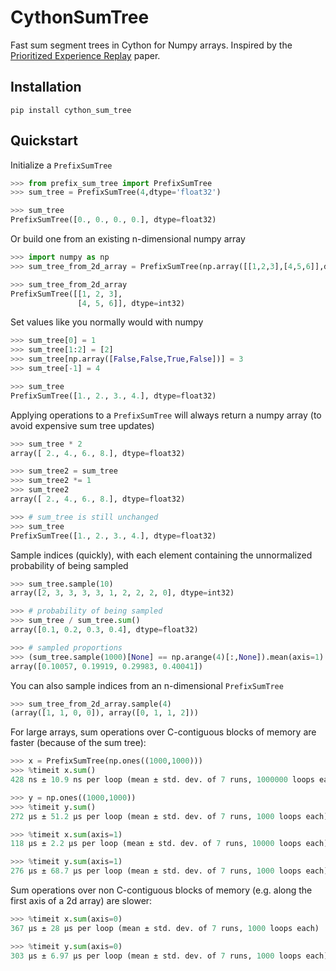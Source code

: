 # CythonSumTree 

Fast sum segment trees in Cython for Numpy arrays.  Inspired by the [Prioritized Experience Replay](https://arxiv.org/abs/1511.05952) paper.

## Installation

```
pip install cython_sum_tree
```

## Quickstart 

Initialize a `PrefixSumTree`

```python
>>> from prefix_sum_tree import PrefixSumTree
>>> sum_tree = PrefixSumTree(4,dtype='float32')

>>> sum_tree
PrefixSumTree([0., 0., 0., 0.], dtype=float32)
```

Or build one from an existing n-dimensional numpy array
```python
>>> import numpy as np
>>> sum_tree_from_2d_array = PrefixSumTree(np.array([[1,2,3],[4,5,6]],dtype='int32'))

>>> sum_tree_from_2d_array
PrefixSumTree([[1, 2, 3],
               [4, 5, 6]], dtype=int32)
```

Set values like you normally would with numpy 
```python
>>> sum_tree[0] = 1
>>> sum_tree[1:2] = [2]
>>> sum_tree[np.array([False,False,True,False])] = 3
>>> sum_tree[-1] = 4

>>> sum_tree
PrefixSumTree([1., 2., 3., 4.], dtype=float32)
```

Applying operations to a `PrefixSumTree` will always return a numpy array (to avoid expensive sum tree updates)
```python
>>> sum_tree * 2
array([ 2., 4., 6., 8.], dtype=float32)

>>> sum_tree2 = sum_tree
>>> sum_tree2 *= 1
>>> sum_tree2
array([ 2., 4., 6., 8.], dtype=float32)

>>> # sum_tree is still unchanged
>>> sum_tree
PrefixSumTree([1., 2., 3., 4.], dtype=float32)
```

Sample indices (quickly), with each element containing the unnormalized probability of being sampled
```python
>>> sum_tree.sample(10)
array([2, 3, 3, 3, 3, 1, 2, 2, 2, 0], dtype=int32)

>>> # probability of being sampled
>>> sum_tree / sum_tree.sum() 
array([0.1, 0.2, 0.3, 0.4], dtype=float32)

>>> # sampled proportions
>>> (sum_tree.sample(1000)[None] == np.arange(4)[:,None]).mean(axis=1) 
array([0.10057, 0.19919, 0.29983, 0.40041])
```

You can also sample indices from an n-dimensional `PrefixSumTree`
```python
>>> sum_tree_from_2d_array.sample(4)
(array([1, 1, 0, 0]), array([0, 1, 1, 2]))
```

For large arrays, sum operations over C-contiguous blocks of memory are faster (because of the sum tree):
```python
>>> x = PrefixSumTree(np.ones((1000,1000)))
>>> %timeit x.sum()
428 ns ± 10.9 ns per loop (mean ± std. dev. of 7 runs, 1000000 loops each)

>>> y = np.ones((1000,1000))
>>> %timeit y.sum()
272 µs ± 51.2 µs per loop (mean ± std. dev. of 7 runs, 1000 loops each)

>>> %timeit x.sum(axis=1)
118 µs ± 2.2 µs per loop (mean ± std. dev. of 7 runs, 10000 loops each)

>>> %timeit y.sum(axis=1)
276 µs ± 68.7 µs per loop (mean ± std. dev. of 7 runs, 1000 loops each)
```

Sum operations over non C-contiguous blocks of memory (e.g. along the first axis of a 2d array) are slower: 
```python
>>> %timeit x.sum(axis=0)
367 µs ± 28 µs per loop (mean ± std. dev. of 7 runs, 1000 loops each)

>>> %timeit y.sum(axis=0)
303 µs ± 6.97 µs per loop (mean ± std. dev. of 7 runs, 1000 loops each)
```
